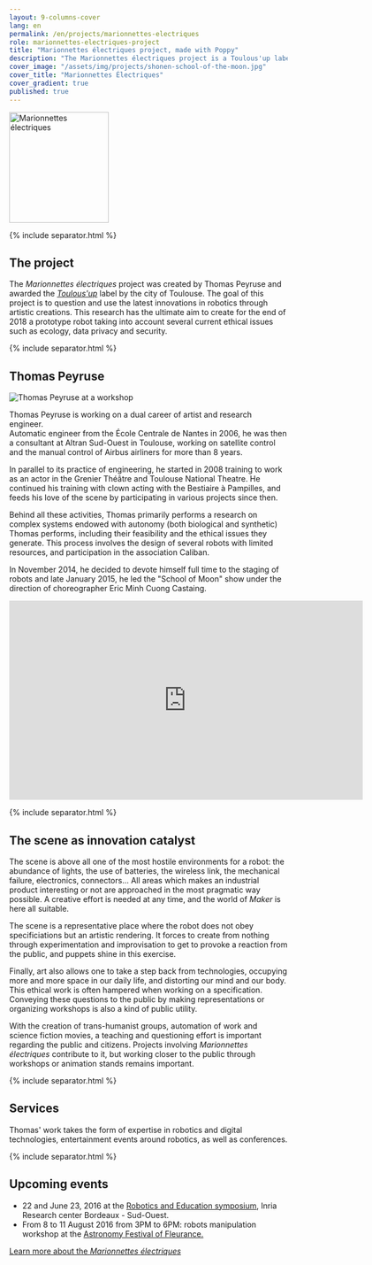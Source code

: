 ```yaml
---
layout: 9-columns-cover
lang: en
permalink: /en/projects/marionnettes-electriques
role: marionnettes-electriques-project
title: "Marionnettes électriques project, made with Poppy"
description: "The Marionnettes électriques project is a Toulous'up labeled creation of Thomas Peyruse"
cover_image: "/assets/img/projects/shonen-school-of-the-moon.jpg"
cover_title: "Marionnettes Électriques"
cover_gradient: true
published: true
---
```


<div class="tc">
  <img src="https://forum.poppy-project.org/uploads/default/original/2X/0/065c47a240611f39243d5dfb20a1d4a7b3b79179.png" width="180" height="200" alt="Marionnettes électriques">
</div>

{% include separator.html %}

## The project

<p class="lead tc">
  The <em>Marionnettes électriques</em> project was created by Thomas Peyruse and awarded the <a href="http://www.cultures.toulouse.fr/-/toulous-up-2014-les-laureats"><em>Toulous'up</em></a> label by the city of Toulouse. The goal of this project is to question and use the latest innovations in robotics through artistic creations. This research has the ultimate aim to create for the end of 2018 a prototype robot taking into account several current ethical issues such as ecology, data privacy and security.
</p>

{% include separator.html %}

## Thomas Peyruse

<img src="https://forum.poppy-project.org/uploads/default/original/2X/2/2979b9996f024a36938b71e7b9b281ed7e3dd985.jpg" alt="Thomas Peyruse at a workshop">

Thomas Peyruse is working on a dual career of artist and research engineer.  
Automatic engineer from the École Centrale de Nantes in 2006, he was then a consultant at Altran Sud-Ouest in Toulouse, working on satellite control and the manual control of Airbus airliners for more than 8 years.

In parallel to its practice of engineering, he started in 2008 training to work as an actor in the Grenier Théâtre and Toulouse National Theatre. He continued his training with clown acting with the Bestiaire à Pampilles, and feeds his love of the scene by participating in various projects since then.

Behind all these activities, Thomas primarily performs a research on complex systems endowed with autonomy (both biological and synthetic) Thomas performs, including their feasibility and the ethical issues they generate. This process involves the design of several robots with limited resources, and participation in the association Caliban.

In November 2014, he decided to devote himself full time to the staging of robots and late January 2015, he led the "School of Moon" show under the direction of choreographer Eric Minh Cuong Castaing.

<div class="flex-video ratio-16-9">
  <iframe width="640" height="360" src="https://player.vimeo.com/video/149653064" frameborder="0" allowfullscreen></iframe>
</div>

{% include separator.html %}

## The scene as innovation catalyst

The scene is above all one of the most hostile environments for a robot: the abundance of lights, the use of batteries, the wireless link, the mechanical failure, electronics, connectors... All areas which makes an industrial product interesting or not are approached in the most pragmatic way possible. A creative effort is needed at any time, and the world of _Maker_ is here all suitable.

The scene is a representative place where the robot does not obey specificiations but an artistic rendering. It forces to create from nothing through experimentation and improvisation to get to provoke a reaction from the public, and puppets shine in this exercise.

Finally, art also allows one to take a step back from technologies, occupying more and more space in our daily life, and distorting our mind and our body. This ethical work is often hampered when working on a specification. Conveying these questions to the public by making representations or organizing workshops is also a kind of public utility.

With the creation of trans-humanist groups, automation of work and science fiction movies, a teaching and questioning effort is important regarding the public and citizens. Projects involving _Marionnettes électriques_ contribute to it, but working closer to the public through workshops or animation stands remains important.

{% include separator.html %}

## Services

<p class="tc lead">
  Thomas' work takes the form of expertise in robotics and digital technologies, entertainment events around robotics, as well as conferences.
</p>

{% include separator.html %}

## Upcoming events

- 22 and June 23, 2016 at the [Robotics and Education symposium][2], Inria Research center Bordeaux - Sud-Ouest.
- From 8 to 11 August 2016 from 3PM to 6PM: robots manipulation workshop at the [Astronomy Festival of Fleurance.][3]

<div class="follow-incentive">
  <a href="https://forum.poppy-project.org/t/marionnettes-electriques/1521" class="button large">Learn more about the <em>Marionnettes électriques</em></a>
</div>

  [2]: http://dm1r.fr/colloque-robotique-education/
  [3]: http://www.festival-astronomie.com/
